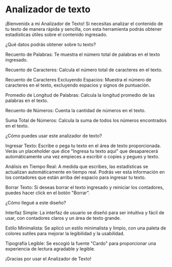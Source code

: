 # Analizador de texto
¡Bienvenidx a mi Analizador de Texto! Si necesitas analizar el contenido de tu texto de manera rápida y sencilla, con esta herramienta podrás obtener estadísticas útiles sobre el contenido ingresado.




¿Qué datos podrás obtener sobre tu texto?

Recuento de Palabras: Te muestra el número total de palabras en el texto ingresado.

Recuento de Caracteres: Calcula el número total de caracteres en el texto.

Recuento de Caracteres Excluyendo Espacios: Muestra el número de caracteres en el texto, excluyendo espacios y signos de puntuación.

Promedio de Longitud de Palabras: Calcula la longitud promedio de las palabras en el texto.

Recuento de Números: Cuenta la cantidad de números en el texto.

Suma Total de Números: Calcula la suma de todos los números encontrados en el texto.



¿Cómo puedes usar este analizador de texto?

Ingresar Texto: Escribe o pega tu texto en el área de texto proporcionada. Verás un placeholder que dice "Ingresa tu texto aquí" que desaparecerá automáticamente una vez empieces a escribir o copies y pegues y texto. 

Análisis en Tiempo Real: A medida que escribes, las estadísticas se actualizan automáticamente en tiempo real. Podrás ver esta información en los contadores que están arriba del espacio para ingresar tu texto. 

Borrar Texto: Si deseas borrar el texto ingresado y reiniciar los contadores, puedes hacer click en el botón "Borrar".


¿Cómo llegué a este diseño?


Interfaz Simple: La interfaz de usuario se diseñó para ser intuitiva y fácil de usar, con contadores claros y un área de texto grande.

Estilo Minimalista: Se aplicó un estilo minimalista y limpio, con una paleta de colores sutiles para mejorar la legibilidad y la usabilidad.

Tipografía Legible: Se escogió la fuente "Cardo" para proporcionar una experiencia de lectura agradable y legible.


¡Gracias por usar el Analizador de Texto!